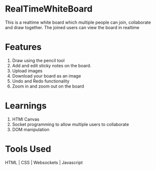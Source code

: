 # RealTimeWhiteBoard
This is a realtime white board which multiple people can join, collaborate and draw together. The joined users can view the board in realtime

# Features
1. Draw using the pencil tool
2. Add and edit sticky notes on the board.
3. Upload images
4. Download your board as an image
5. Undo and Redo functionality
6. Zoom in and zoom out on the board

# Learnings
1. HTMl Canvas
2. Socket programming to allow multiple users to collaborate
3. DOM manipulation

# Tools Used
HTML | CSS | Websockets | Javascript

